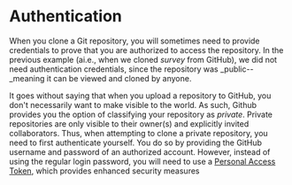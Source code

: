 # Authentication

When you clone a Git repository, you will sometimes need to provide credentials to prove that you are authorized to access the repository. In the previous example (ai.e., when we cloned _survey_ from GitHub), we did not need authentication credentials, since the repository was _public--_meaning it can be viewed and cloned by anyone.

It goes without saying that when you upload a repository to GitHub, you don't necessarily want to make visible to the world. As such, Github provides you the option of classifying your repository as _private_. Private repositories are only visible to their owner(s) and explicitly invited collaborators. Thus, when attempting to clone a private repository, you need to first authenticate yourself. You do so by providing the GitHub username and password of an authorized account. However, instead of using the regular login password, you will need to use a [Personal Access Token](../../appendices/git-installation.md#generating-a-github-personal-access-token), which provides enhanced security measures
